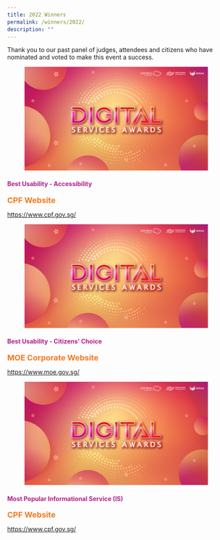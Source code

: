 ```yaml
---
title: 2022 Winners
permalink: /winners/2022/
description: ""
---
```

<style type="text/css">
h4 {
    color: #B41E8E;
}
.winner {
    font-size: 1.125rem;
    color: #F47920;
    font-weight: 700;
}
.classification {
    font-size: 0.75rem;
    color: #667085;
}
</style>
<p>Thank you to our past panel of judges, attendees and citizens who have nominated and voted to make this event a success.</p>
<div class="row is-multiline">
  <div class="col is-2 mr-4">
    <figure class="image is-5by4"><img src="/images/digitalservicesawards.jpg"></figure>
  </div>
  <div class="col is-10">
    <h4>Best Usability - Accessibility</h4>
    <div class="winner">CPF Website</div>
    <p><a target="_blank" href="https://www.cpf.gov.sg/">https://www.cpf.gov.sg/</a></p>
  </div>
  <div class="col is-2 mr-4">
    <figure class="image is-5by4"><img src="/images/digitalservicesawards.jpg"></figure>
  </div>
  <div class="col is-10">
    <h4>Best Usability - Citizens’ Choice</h4>
    <div class="winner">MOE Corporate Website</div>
    <p><a target="_blank" href="https://www.moe.gov.sg/">https://www.moe.gov.sg/</a></p>
  </div>
  <div class="col is-2 mr-4">
    <figure class="image is-5by4"><img src="/images/digitalservicesawards.jpg"></figure>
  </div>
  <div class="col is-10">
    <h4>Most Popular Informational Service (IS)</h4>
    <div class="winner">CPF Website</div>
    <p><a target="_blank" href="https://www.cpf.gov.sg/">https://www.cpf.gov.sg/</a></p>
  </div>
</div>